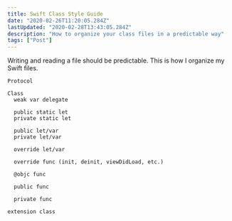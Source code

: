 ```yaml
---
title: Swift Class Style Guide
date: "2020-02-26T11:20:05.284Z"
lastUpdated: "2020-02-28T13:43:05.284Z"
description: "How to organize your class files in a predictable way"
tags: ["Post"]
---
```


Writing and reading a file should be predictable. This is how I organize my Swift files.

```
Protocol

Class
  weak var delegate

  public static let
  private static let

  public let/var
  private let/var

  override let/var

  override func (init, deinit, viewDidLoad, etc.)

  @objc func

  public func

  private func

extension class
```
